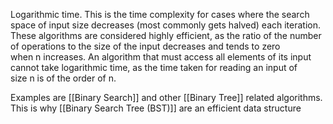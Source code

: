 Logarithmic time. This is the time complexity for cases where the search space of input size decreases (most commonly gets halved) each iteration.
These algorithms are considered highly efficient, as the ratio of the number of operations to the size of the input decreases and tends to zero when n increases. 
An algorithm that must access all elements of its input cannot take logarithmic time, as the time taken for reading an input of size n is of the order of n.

Examples are [[Binary Search]] and other [[Binary Tree]] related algorithms. This is why [[Binary Search Tree (BST)]] are an efficient data structure